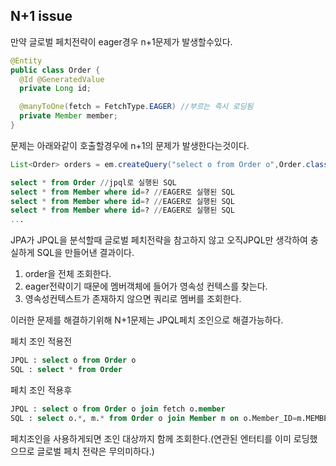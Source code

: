 ## N+1 issue
만약 글로벌 페치전략이 eager경우 n+1문제가 발생할수있다.
```java
@Entity
public class Order {
  @Id @GeneratedValue
  private Long id;

  @manyToOne(fetch = FetchType.EAGER) //부르는 즉시 로딩됨
  private Member member;
}
```
문제는 아래와같이 호출할경우에 n+1의 문제가 발생한다는것이다.
```java
List<Order> orders = em.createQuery("select o from Order o",Order.class).getResultList();
```

```sql
select * from Order //jpql로 실행된 SQL
select * from Member where id=? //EAGER로 실행된 SQL
select * from Member where id=? //EAGER로 실행된 SQL
select * from Member where id=? //EAGER로 실행된 SQL
...
```
JPA가 JPQL을 분석할때 글로벌 페치전략을 참고하지 않고 오직JPQL만 생각하여 충실하게 SQL을 만들어낸 결과이다.
1. order을 전체 조회한다.
2. eager전략이기 때문에 멤버객체에 들어가 영속성 컨텍스를 찾는다.
3. 영속성컨텍스트가 존재하지 않으면 쿼리로 멤버를 조회한다.

이러한 문제를 해결하기위해 N+1문제는 JPQL페치 조인으로 해결가능하다.

페치 조인 적용전
```sql
JPQL : select o from Order o
SQL : select * from Order
```
페치 조인 적용후
```sql
JPQL : select o from Order o join fetch o.member
SQL : select o.*, m.* from Order o join Member m on o.Member_ID=m.MEMBER_ID
```
페치조인을 사용하게되면 조인 대상까지 함께 조회한다.(연관된 엔터티를 이미 로딩했으므로 글로벌 페치 전략은 무의미하다.)
